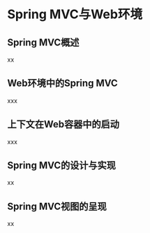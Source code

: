 # Spring MVC与Web环境

## Spring MVC概述

xx

## Web环境中的Spring MVC

xxx

## 上下文在Web容器中的启动

xxx

## Spring MVC的设计与实现

xx

## Spring MVC视图的呈现

xx